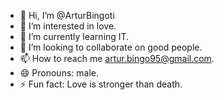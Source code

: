 - 👋 Hi, I’m @ArturBingoti
- 👀 I’m interested in love.
- 🌱 I’m currently learning IT.
- 💞️ I’m looking to collaborate on good people.
- 📫 How to reach me artur.bingo95@gmail.com.
- 😄 Pronouns: male.
- ⚡ Fun fact: Love is stronger than death.

